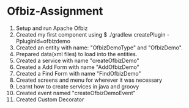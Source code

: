 # Ofbiz-Assignment

1. Setup and run Apache Ofbiz
2. Created my first component using $ ./gradlew createPlugin -PpluginId=ofbizdemo
3. Created an entity with name: "OfbizDemoType" and "OfbizDemo".
4. Prepared data(xml files) to load into the entities.
5. Created a service with name "createOfbizDemo"
6. Created a Add Form with name "AddOfbizDemo" 
7. Created a Find Form with name "FindOfbizDemo"
8. Created screens and menu for wherever it was necessary
9. Learnt how to create services in java and groovy
10. Created event named "createOfbizDemoEvent"
11. Created Custom Decorator